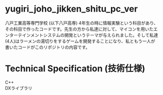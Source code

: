 # yugiri_joho_jikken_shitu_pc_ver
八戸工業高等専門学校 (以下八戸高専) 4年生の時に情報実験という科目があり、その科目で作ったコードです。先生の方から私達に対して、マイコンを用いたエンターテインメントシステムの開発というテーマが与えられました。そして私達(4人)はラーメンの湯切りをするゲームを開発することになり、私ともう一人が書いたコードがこのリポジトリの内容です。

# Technical Specification (技術仕様)
C++  
DXライブラリ
